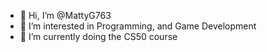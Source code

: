 - 👋 Hi, I’m @MattyG763
- 👀 I’m interested in Programming, and Game Development
- 🌱 I’m currently doing the CS50 course

<!---
MattyG763/MattyG763 is a ✨ special ✨ repository because its `README.md` (this file) appears on your GitHub profile.
You can click the Preview link to take a look at your changes.
--->
